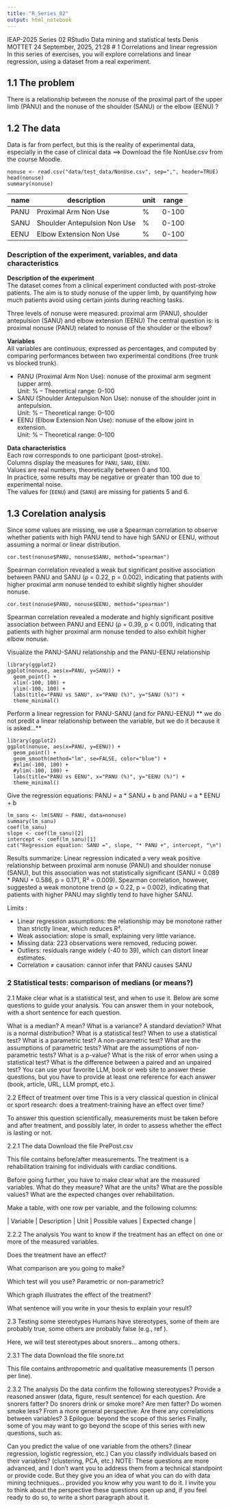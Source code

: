 ```yaml
---
title: "R_Series_02"
output: html_notebook
---
```


IEAP-2025 Series 02 RStudio Data mining and statistical tests Denis MOTTET 24 September, 2025, 21:28 \# 1 Correlations and linear regression In this series of exercises, you will explore correlations and linear regression, using a dataset from a real experiment.

## 1.1 The problem

There is a relationship between the nonuse of the proximal part of the upper limb (PANU) and the nonuse of the shoulder (SANU) or the elbow (EENU) ? 

## 1.2 The data

Data is far from perfect, but this is the reality of experimental data, especially in the case of clinical data ==> Download the file NonUse.csv from the course Moodle.

```{r load-data echo=FALSE}
nonuse <- read.csv("data/test_data/NonUse.csv", sep=",", header=TRUE)
head(nonuse)
summary(nonuse)
```

| name | description                  | unit | range |
|------|------------------------------|------|-------|
| PANU | Proximal Arm Non Use         | \%   | 0-100 |
| SANU | Shoulder Antepulsion Non Use | \%   | 0-100 |
| EENU | Elbow Extension Non Use      | \%   | 0-100 |

### Description of the experiment, variables, and data characteristics  

**Description of the experiment**  
The dataset comes from a clinical experiment conducted with post-stroke patients. The aim is to study nonuse of the upper limb, by quantifying how much patients avoid using certain joints during reaching tasks. 

Three levels of nonuse were measured: 
proximal arm (PANU), 
shoulder antepulsion (SANU) 
and elbow extension (EENU) 
The central question is: is proximal nonuse (PANU) related to nonuse of the shoulder or the elbow?  

**Variables**  
All variables are continuous, expressed as percentages, and computed by comparing performances between two experimental conditions (free trunk vs blocked trunk).  
- PANU (Proximal Arm Non Use): nonuse of the proximal arm segment (upper arm).  
  Unit: % – Theoretical range: 0–100  
- SANU (Shoulder Antepulsion Non Use): nonuse of the shoulder joint in antepulsion.  
  Unit: % – Theoretical range: 0–100  
- EENU (Elbow Extension Non Use): nonuse of the elbow joint in extension.  
  Unit: % – Theoretical range: 0–100  

**Data characteristics**  
Each row corresponds to one participant (post-stroke).  
Columns display the measures for `PANU`, `SANU`, `EENU`.  
Values are real numbers, theoretically between 0 and 100.  
In practice, some results may be negative or greater than 100 due to experimental noise.  
The values for (`EENU`) and (`SANU`) are missing for patients 5 and 6.  


## 1.3 Corelation analysis

Since some values are missing, we use a Spearman correlation to observe whether patients with high PANU tend to have high SANU or EENU, without assuming a normal or linear distribution.

```{r}
cor.test(nonuse$PANU, nonuse$SANU, method="spearman")
```

Spearman correlation revealed a weak but significant positive association between PANU and SANU (ρ = 0.22, p = 0.002), indicating that patients with higher proximal arm nonuse tended to exhibit slightly higher shoulder nonuse.

```{r}
cor.test(nonuse$PANU, nonuse$EENU, method="spearman")
```
Spearman correlation revealed a moderate and highly significant positive association between PANU and EENU (ρ = 0.39, p < 0.001), indicating that patients with higher proximal arm nonuse tended to also exhibit higher elbow nonuse.

Visualize the PANU-SANU relationship and the PANU-EENU relationship

```{r plot sanu}
library(ggplot2)
ggplot(nonuse, aes(x=PANU, y=SANU)) +
  geom_point() +
  xlim(-100, 100) +
  ylim(-100, 100) +
  labs(title="PANU vs SANU", x="PANU (%)", y="SANU (%)") +
  theme_minimal()
```

Perform a linear regression for PANU-SANU (and for PANU-EENU) \*\* we do not predit a linear relationship between the variable, but we do it because it is asked...\*\*

```{r plot sanu}
library(ggplot2)
ggplot(nonuse, aes(x=PANU, y=EENU)) +
  geom_point() +
  geom_smooth(method="lm", se=FALSE, color="blue") +
  #xlim(-100, 100) +
  #ylim(-100, 100) +
  labs(title="PANU vs EENU", x="PANU (%)", y="EENU (%)") +
  theme_minimal()
```

Give the regression equations: PANU = a \* SANU + b and PANU = a \* EENU + b

```{r lm sanu}
lm_sanu <- lm(SANU ~ PANU, data=nonuse)
summary(lm_sanu)
coef(lm_sanu)
slope <- coef(lm_sanu)[2]
intercept <- coef(lm_sanu)[1]
cat("Regression equation: SANU =", slope, "* PANU +", intercept, "\n")
```
Results summarize: 
Linear regression indicated a very weak positive relationship between proximal arm nonuse (PANU) and shoulder nonuse (SANU), but this association was not statistically significant (SANU = 0.089 * PANU + 0.586, p = 0.171, R² = 0.009). Spearman correlation, however, suggested a weak monotone trend (ρ = 0.22, p = 0.002), indicating that patients with higher PANU may slightly tend to have higher SANU.


Limits : 

- Linear regression assumptions: the relationship may be monotone rather than strictly linear, which reduces R².
- Weak association: slope is small, explaining very little variance.
- Missing data: 223 observations were removed, reducing power.
- Outliers: residuals range widely (-40 to 39), which can distort linear estimates.
- Correlation ≠ causation: cannot infer that PANU causes SANU


### 2 Statistical tests: comparison of medians (or means?)

2.1 Make clear what is a statistical test, and when to use it. Below are some questions to guide your analysis. You can answer them in your notebook, with a short sentence for each question.

What is a median? A mean? What is a variance? A standard deviation? What is a normal distribution? What is a statistical test? When to use a statistical test? What is a parametric test? A non-parametric test? What are the assumptions of parametric tests? What are the assumptions of non-parametric tests? What is a p-value? What is the risk of error when using a statistical test? What is the difference between a paired and an unpaired test? You can use your favorite LLM, book or web site to answer these questions, but you have to provide at least one reference for each answer (book, article, URL, LLM prompt, etc.).

2.2 Effect of treatment over time This is a very classical question in clinical or sport research: does a treatment-training have an effect over time?

To answer this question scientifically, measurements must be taken before and after treatment, and possibly later, in order to assess whether the effect is lasting or not.

2.2.1 The data Download the file PrePost.csv

This file contains before/after measurements. The treatment is a rehabilitation training for individuals with cardiac conditions.

Before going further, you have to make clear what are the measured variables. What do they measure? What are the units? What are the possible values? What are the expected changes over rehabilitation.

Make a table, with one row per variable, and the following columns:

| Variable \| Description \| Unit \| Possible values \| Expected change \|

2.2.2 The analysis You want to know if the treatment has an effect on one or more of the measured variables.

Does the treatment have an effect?

What comparison are you going to make?

Which test will you use? Parametric or non-parametric?

Which graph illustrates the effect of the treatment?

What sentence will you write in your thesis to explain your result?

2.3 Testing some stereotypes Humans have stereotypes, some of them are probably true, some others are probably false (e.g., ref ).

Here, we will test stereotypes about snorers… among others.

2.3.1 The data Download the file snore.txt

This file contains anthropometric and qualitative measurements (1 person per line).

2.3.2 The analysis Do the data confirm the following stereotypes? Provide a reasoned answer (data, figure, result sentence) for each question. Are snorers fatter? Do snorers drink or smoke more? Are men fatter? Do women smoke less? From a more general perspective: Are there any correlations between variables? 3 Epilogue: beyond the scope of this series Finally, some of you may want to go beyond the scope of this series with new questions, such as:

Can you predict the value of one variable from the others? (linear regression, logistic regression, etc.) Can you classify individuals based on their variables? (clustering, PCA, etc.) NOTE: These questions are more advanced, and I don’t want you to address them from a technical standpoint or provide code. But they give you an idea of what you can do with data mining techniques… provided you know why you want to do it. I invite you to think about the perspective these questions open up and, if you feel ready to do so, to write a short paragraph about it.
